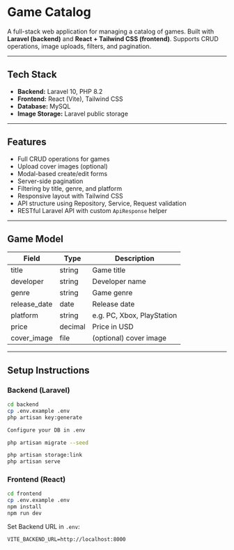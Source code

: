 # Game Catalog

A full-stack web application for managing a catalog of games. Built with **Laravel (backend)** and **React + Tailwind CSS (frontend)**. Supports CRUD operations, image uploads, filters, and pagination.

---

## Tech Stack

- **Backend:** Laravel 10, PHP 8.2
- **Frontend:** React (Vite), Tailwind CSS
- **Database:** MySQL
- **Image Storage:** Laravel public storage

---

## Features

- Full CRUD operations for games
- Upload cover images (optional)
- Modal-based create/edit forms
- Server-side pagination
- Filtering by title, genre, and platform
- Responsive layout with Tailwind CSS
- API structure using Repository, Service, Request validation
- RESTful Laravel API with custom `ApiResponse` helper

---

## Game Model

| Field         | Type     | Description                 |
|---------------|----------|-----------------------------|
| title         | string   | Game title                  |
| developer     | string   | Developer name              |
| genre         | string   | Game genre                  |
| release_date  | date     | Release date                |
| platform      | string   | e.g. PC, Xbox, PlayStation  |
| price         | decimal  | Price in USD                |
| cover_image   | file     | (optional) cover image      |

---

## Setup Instructions

### Backend (Laravel)

```bash
cd backend
cp .env.example .env
php artisan key:generate

Configure your DB in .env

php artisan migrate --seed

php artisan storage:link
php artisan serve
```

### Frontend (React)

```bash
cd frontend
cp .env.example .env
npm install
npm run dev
```

Set Backend URL in `.env`:
```
VITE_BACKEND_URL=http://localhost:8000
```
